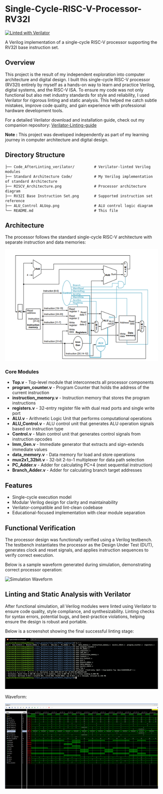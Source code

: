 # Single-Cycle-RISC-V-Processor-RV32I
[![Linted with Verilator](https://img.shields.io/badge/lint-verilator-blue)](https://www.veripool.org/verilator/)

A Verilog implementation of a single-cycle RISC-V processor supporting the RV32I base instruction set.

## Overview

This project is the result of my independent exploration into computer architecture and digital design. I built this single-cycle RISC-V processor (RV32I) entirely by myself as a hands-on way to learn and practice Verilog, digital systems, and the RISC-V ISA.
To ensure my code was not only functional but also met industry standards for style and reliability, I used Verilator for rigorous linting and static analysis. This helped me catch subtle mistakes, improve code quality, and gain experience with professional hardware development tools.

For a detailed Verilator download and installation guide, check out my companion repository: [Verilator-Linting-guide](https://github.com/JayaKushal24/Verilator-Linting-guide)


**Note  :** This project was developed independently as part of my learning journey in computer architecture and digital design.

## Directory Structure
```
├── Code_AfterLinting_verilator/         # Verilator-linted Verilog modules
├── Standard Architecture Code/          # My Verilog implementation of standard Architecture
├── RISCV_Architecture.png               # Processor architecture diagram
├── RV32I Base Instruction Set.png       # Supported instruction set reference
├── ALU_Control ALUop.png                # ALU control logic diagram
└── README.md                            # This file
```
## Architecture

The processor follows the standard single-cycle RISC-V architecture with separate instruction and data memories:

![RISC-V Architecture](RISCV_Architecture.png)

### Core Modules

- **Top.v** - Top-level module that interconnects all processor components
- **program_counter.v** - Program Counter that holds the address of the current instruction
- **instruction_memory.v** - Instruction memory that stores the program instructions
- **registers.v** - 32-entry register file with dual read ports and single write port
- **ALU.v** - Arithmetic Logic Unit that performs computational operations
- **ALU_Control.v** - ALU control unit that generates ALU operation signals based on instruction type
- **Control.v** - Main control unit that generates control signals from instruction opcodes
- **Imm_Gen.v** - Immediate generator that extracts and sign-extends immediate values
- **data_memory.v** - Data memory for load and store operations
- **mux2x1_32bit.v** - 32-bit 2-to-1 multiplexer for data path selection
- **PC_Adder.v** - Adder for calculating PC+4 (next sequential instruction)
- **Branch_Adder.v** - Adder for calculating branch target addresses



## Features
- Single-cycle execution model
- Modular Verilog design for clarity and maintainability
- Verilator-compatible and lint-clean codebase
- Educational-focused implementation with clear module separation
  
## Functional Verification

The processor design was functionally verified using a Verilog testbench. The testbench instantiates the processor as the Design Under Test (DUT), generates clock and reset signals, and applies instruction sequences to verify correct execution.

Below is a sample waveform generated during simulation, demonstrating correct processor operation:

![Simulation Waveform](Standard_Architecture_Code/Waveform.png)


## Linting and Static Analysis with Verilator

After functional simulation, all Verilog modules were linted using Verilator to ensure code quality, style compliance, and synthesizability.
Linting checks for syntax errors, potential bugs, and best-practice violations, helping ensure the design is robust and portable.

Below is a screenshot showing the final successful linting stage:

![Final Verilator Linting](Code_AfterLinting_verilator/Final_stage_Linting.png)

Waveform:

![](Code_AfterLinting_verilator/Waveform.png)

